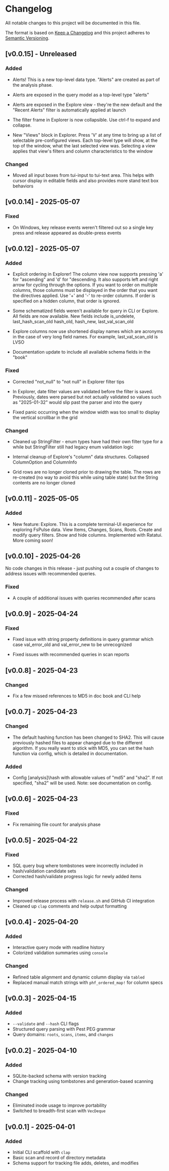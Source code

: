 # Changelog

All notable changes to this project will be documented in this file.

The format is based on [Keep a Changelog](https://keepachangelog.com/en/1.0.0/)
and this project adheres to [Semantic Versioning](https://semver.org/spec/v2.0.0.html).

## [v0.0.15] - Unreleased

### Added

- Alerts! This is a new top-level data type. "Alerts" are created as part
  of the analysis phase. 

- Alerts are exposed in the query model as a top-level type "alerts"

- Alerts are exposed in the Explore view - they're the new default and the
  "Recent Alerts" filter is automatically applied at launch

- The filter frame in Explorer is now collapsible. Use ctrl-f to expand and collapse.

- New "Views" block in Explorer. Press 'V' at any time to bring up a list of selectable
  pre-configured views. Each top-level type will show, at the top of the window, what
  the last selected view was. Selecting a view applies that view's filters and column
  characteristics to the window

### Changed

- Moved all input boxes from tui-input to tui-text area. This helps with cursor
  display in editable fields and also provides more stand text box behaviors

## [v0.0.14] - 2025-05-07

### Fixed

- On Windows, key release events weren't filtered out so a single key press
  and release appeared as double-press events

## [v0.0.12] - 2025-05-07

### Added

- Explicit ordering in Explorer! The column view now supports pressing 'a' for
  "ascending" and 'd' for "descending. It also supports left and right arrow for
  cycling through the options. If you want to order on multiple columns, 
  those columns must be displayed in the order that you want the directives 
  applied. Use '+' and '-' to re-order columns. If order is specified on a 
  hidden column, that order is ignored. 

- Some schematized fields weren't available for query in CLI or Explore. All fields
  are now available. New fields include is_undelete, last_hash_scan_old
  hash_old, hash_new, last_val_scan_old

- Explore columns now use shortened display names which are acronyms in the case
  of very long field names. For example, last_val_scan_old is LVSO

- Documentation update to include all available schema fields in the "book"

### Fixed

- Corrected "not_null" to "not null" in Explorer filter tips

- In Explorer, date filter values are validated before the filter is saved.
  Previously, dates were parsed but not actually validated so values such as
  "2025-01-32" would slip past the parser and into the query

- Fixed panic occurring when the window width was too small to display the
  vertical scrollbar in the grid

### Changed

- Cleaned up StringFilter - enum types have had their own filter type for
  a while but StringFilter still had legacy enum validation logic

- Internal cleanup of Explore's "column" data structures. Collapsed
  ColumnOption and ColumnInfo

- Grid rows are no longer cloned prior to drawing the table. The rows
  are re-created (no way to avoid this while using table state) but the
  String contents are no longer cloned

## [v0.0.11] - 2025-05-05

### Added

- New feature: Explore. This is a complete terminal-UI experience for exploring
  FsPulse data. View Items, Changes, Scans, Roots. Create and modify query filters.
  Show and hide columns. Implemented with Ratatui. More coming soon!

## [v0.0.10] - 2025-04-26

No code changes in this release - just pushing out a couple of changes to address
issues with recommended queries.

### Fixed

- A couple of additional issues with queries recommended after scans


## [v0.0.9] - 2025-04-24

### Fixed

- Fixed issue with string property definitions in query grammar which case val_error_old and
  val_error_new to be unrecognized

- Fixed issues with recommended queries in scan reports

## [v0.0.8] - 2025-04-23

### Changed

- Fix a few missed references to MD5 in doc book and CLI help

## [v0.0.7] - 2025-04-23

### Changed

- The default hashing function has been changed to SHA2. This will cause previously hashed 
  files to appear changed due to the different algorithm. If you really
  want to stick with MD5, you can set the hash function via config, which is detailed
  in documentation.

### Added

- Config [analysis]\hash with allowable values of "md5" and "sha2". If not specified, "sha2" will be used.
  Note: see documentation on config.

## [v0.0.6] - 2025-04-23

### Fixed

- Fix remaining file count for analysis phase


## [v0.0.5] - 2025-04-22

### Fixed

- SQL query bug where tombstones were incorrectly included in hash/validation candidate sets
- Corrected hash/validate progress logic for newly added items

### Changed

- Improved release process with `release.sh` and GitHub CI integration
- Cleaned up `clap` comments and help output formatting


## [v0.0.4] - 2025-04-20
### Added
- Interactive query mode with readline history
- Colorized validation summaries using `console`

### Changed

- Refined table alignment and dynamic column display via `tabled`
- Replaced manual match strings with `phf_ordered_map!` for column specs


## [v0.0.3] - 2025-04-15

### Added

- `--validate` and `--hash` CLI flags
- Structured query parsing with Pest PEG grammar
- Query domains: `roots`, `scans`, `items`, and `changes`

## [v0.0.2] - 2025-04-10

### Added

- SQLite-backed schema with version tracking
- Change tracking using tombstones and generation-based scanning

### Changed

- Eliminated inode usage to improve portability
- Switched to breadth-first scan with `VecDeque`

## [v0.0.1] - 2025-04-01

### Added
- Initial CLI scaffold with `clap`
- Basic scan and record of directory metadata
- Schema support for tracking file adds, deletes, and modifies
